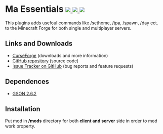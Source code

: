 # Ma Essentials [![](http://cf.way2muchnoise.eu/345135.svg) ![](https://cf.way2muchnoise.eu/packs/maessentials.svg) ![](http://cf.way2muchnoise.eu/versions/345135.svg)](https://www.curseforge.com/minecraft/mc-mods/maessentials)

This plugins adds usefoul commands like /sethome, /tpa, /spawn, /day ect. to the Minecraft Forge for both single and multiplayer servers.

## Links and Downloads
- [CurseForge](https://www.curseforge.com/minecraft/mc-mods/maessentials) (downloads and more information)
- [GitHub repository](https://github.com/Maciej916/Ma-Essentials) (source code)
- [Issue Tracker on GitHub](https://github.com/Maciej916/Ma-Essentials/issues) (bug reports and feature requests)

## Dependences
- [GSON 2.6.2](https://repo1.maven.org/maven2/com/google/code/gson/gson/2.6.2/)

## Installation
Put mod in **/mods** directory for both **client and server** side in order to mod work property.

